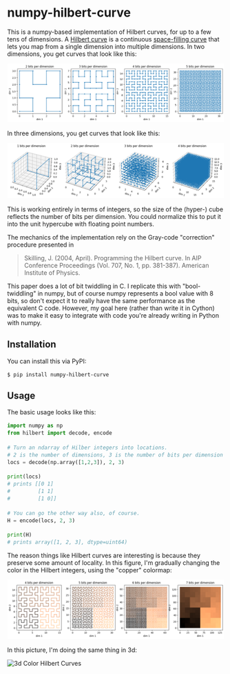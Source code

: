 # numpy-hilbert-curve

This is a numpy-based implementation of Hilbert curves, for up to a few tens of
dimensions. A [Hilbert curve](https://en.wikipedia.org/wiki/Hilbert_curve) is a
continuous
[space-filling curve](https://en.wikipedia.org/wiki/Space-filling_curve)
that lets you map from a single dimension into multiple dimensions.
In two dimensions, you get curves that look like this:

![2d Hilbert Curves](https://raw.githubusercontent.com/PrincetonLIPS/numpy-hilbert-curve/main/examples/example_2d.png)

In three dimensions, you get curves that look like this:

![3d Hilbert Curves](https://raw.githubusercontent.com/PrincetonLIPS/numpy-hilbert-curve/main/examples/example_3d.png)

This is working entirely in terms of integers, so the size of the (hyper-)
cube reflects the number of bits per dimension. You could normalize this to put
it into the unit hypercube with floating point numbers.

The mechanics of the implementation rely on the Gray-code "correction"
procedure presented in

> Skilling, J. (2004, April). Programming the Hilbert curve. In AIP Conference
>    Proceedings (Vol. 707, No. 1, pp. 381-387). American Institute of Physics.

This paper does a lot of bit twiddling in C.  I replicate this with
"bool-twiddling" in numpy, but of course numpy represents a bool value with 8
bits, so don't expect it to really have the same performance as the equivalent
C code.  However, my goal here (rather than write it in Cython) was to make it
easy to integrate with code you're already writing in Python with numpy.

## Installation
You can install this via PyPI:
```
$ pip install numpy-hilbert-curve
```

## Usage

The basic usage looks like this:
```python
import numpy as np
from hilbert import decode, encode

# Turn an ndarray of Hilber integers into locations.
# 2 is the number of dimensions, 3 is the number of bits per dimension
locs = decode(np.array([1,2,3]), 2, 3)

print(locs)
# prints [[0 1]
#         [1 1]
#         [1 0]]

# You can go the other way also, of course.
H = encode(locs, 2, 3)

print(H)
# prints array([1, 2, 3], dtype=uint64)
```
The reason things like Hilbert curves are interesting is because they preserve
some amount of locality.  In this figure, I'm gradually changing the color in
the Hilbert integers, using the "copper" colormap:

![2d Color Hilbert Curves](https://github.com/PrincetonLIPS/numpy-hilbert-curve/raw/main/examples/example_2d_color.png)

In this picture, I'm doing the same thing in 3d:

![3d Color Hilbert Curves](https://www.cs.princeton.edu/~rpa/rotate_3d_5bits_compressed.gif)
